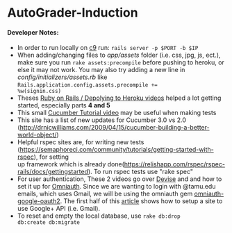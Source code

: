 # AutoGrader-Induction

#### Developer Notes:

*   In order to run locally on [c9](https://c9.io/login) run: <code>rails server -p $PORT -b $IP</code>
*   When adding/changing files to <em>app/assets</em> folder (i.e. css, jpg, js, ect.), make sure you run <code>rake assets:precompile</code> before pushing to heroku, or else it may not work. You may also try adding a new line in <em>config/initializers/assets.rb</em> like <code>Rails.application.config.assets.precompile += %w(signin.css)</code>
*   Theses [Ruby on Rails / Depolying to Heroku videos](https://www.youtube.com/watch?v=nRyUn7D8zCc&list=PLqGj3iMvMa4JiH5mEBG4GNHWdC2u9xdzF) helped a lot getting started, especially parts <b>4 and 5</b>
*   This small [Cucumber Tutorial video](https://www.youtube.com/watch?v=hHqBcBbaRa4) may be useful when making tests
*   This site has a list of new updates for Cucumber 3.0 vs 2.0 (http://drnicwilliams.com/2009/04/15/cucumber-building-a-better-world-object/)
*   Helpful rspec sites are, for writing new tests (https://semaphoreci.com/community/tutorials/getting-started-with-rspec), for setting   
    up framework which is already done(https://relishapp.com/rspec/rspec-rails/docs/gettingstarted). To run rspec tests use "rake spec" 
*   For user authentication, These 2 videos go over [Devise](https://www.youtube.com/watch?v=zJYuLebl-Js) and and how to set it up for [Omniauth](https://www.youtube.com/watch?v=8DdlW-lzowA). Since we are wanting to login with @tamu.edu emails, which uses Gmail, we will be using the omniauth gem [omniauth-google-oauth2](https://github.com/zquestz/omniauth-google-oauth2). The first half of this [article](https://richonrails.com/articles/google-authentication-in-ruby-on-rails/) shows how to setup a site to use Google+ API (i.e. Gmail).
*   To reset and empty the local database, use <code>rake db:drop db:create db:migrate</code>
